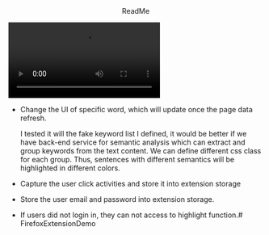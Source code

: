 <center>ReadMe</center>

<video src="C:\Users\Lenovo\Desktop\Myhighlighter_JingyiWang.mp4.mp4"></video>

- Change the UI of specific word, which will update once the page data refresh.

  I tested it will the fake keyword list I defined, it would be better if we have back-end service for semantic analysis which can extract and group keywords from the text content. We can define different css class for each group. Thus, sentences with different semantics will be highlighted in different colors.

- Capture the user click activities and store it into extension storage

- Store the user email and password into extension storage.

- If users did not login in, they can not access to highlight function.# FirefoxExtensionDemo
